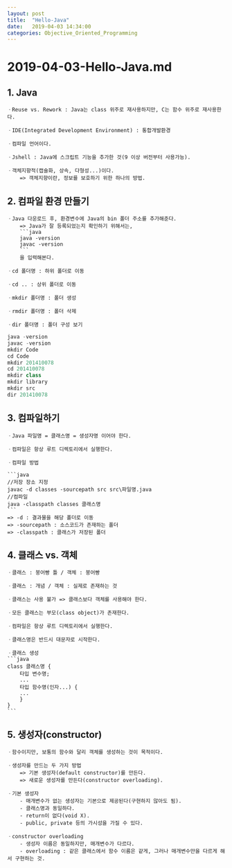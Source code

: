 ```yaml
---
layout: post
title:  "Hello-Java"
date:   2019-04-03 14:34:00
categories: Objective_Oriented_Programming
---
```


# 2019-04-03-Hello-Java.md

## 1. Java

	ㆍReuse vs. Rework : Java는 class 위주로 재사용하지만, C는 함수 위주로 재사용한다.

	ㆍIDE(Integrated Development Environment) : 통합개발환경

	ㆍ컴파일 언어이다.

	ㆍJshell : Java에 스크립트 기능을 추가한 것(9 이상 버전부터 사용가능).

	ㆍ객체지향적(캡슐화, 상속, 다형성...)이다.
		=> 객체지향이란, 정보를 보호하기 위한 하나의 방법.


## 2. 컴파일 환경 만들기

	ㆍJava 다운로드 후, 환경변수에 Java의 bin 폴더 주소를 추가해준다.
		=> Java가 잘 등록되었는지 확인하기 위해서는,
		```java
		java -version
		javac -version
		```	
		을 입력해본다.

	ㆍcd 폴더명 : 하위 폴더로 이동

	ㆍcd .. : 상위 폴더로 이동

	ㆍmkdir 폴더명 : 폴더 생성

	ㆍrmdir 폴더명 : 폴더 삭제

	ㆍdir 폴더명 : 폴더 구성 보기

```java
java -version
javac -version
mkdir Code
cd Code
mkdir 201410078
cd 201410078
mkdir class
mkdir library
mkdir src
dir 201410078
```

## 3. 컴파일하기

	ㆍJava 파일명 = 클래스명 = 생성자명 이어야 한다.

	ㆍ컴파일은 항상 루트 디렉토리에서 실행한다.

	ㆍ컴파일 방법

	```java
	//저장 장소 지정
	javac -d classes -sourcepath src src\파일명.java
	//컴파일
	java -classpath classes 클래스명
	```
	=> -d : 결과물을 해당 폴더로 이동
	=> -sourcepath : 소스코드가 존재하는 폴더
	=> -classpath : 클래스가 저장된 폴더


## 4. 클래스 vs. 객체

	ㆍ클래스 : 붕어빵 틀 / 객체 : 붕어빵

	ㆍ클래스 : 개념 / 객체 : 실제로 존재하는 것

	ㆍ클래스는 사용 불가 => 클래스보다 객체를 사용해야 한다.

	ㆍ모든 클래스는 부모(class object)가 존재한다.

	ㆍ컴파일은 항상 루트 디렉토리에서 실행한다.

	ㆍ클래스명은 반드시 대문자로 시작한다.

	ㆍ클래스 생성
	```java
	class 클래스명 {
		타입 변수명;
		...
		타입 함수명(인자...) {
		...
		}
	}
	```

## 5. 생성자(constructor)

	ㆍ함수이지만, 보통의 함수와 달리 객체를 생성하는 것이 목적이다.

	ㆍ생성자를 만드는 두 가지 방법
		=> 기본 생성자(default constructor)를 만든다.
		=> 새로운 생성자를 만든다(constructor overloading).

	ㆍ기본 생성자
		- 매개변수가 없는 생성자는 기본으로 제공된다(구현하지 않아도 됨).
		- 클래스명과 동일하다.
		- return이 없다(void X).
		- public, private 등의 가시성을 가질 수 있다.

	ㆍconstructor overloading
		- 생성자 이름은 동일하지만, 매개변수가 다르다.
		- overloading : 같은 클래스에서 함수 이름은 같게, 그러나 매개변수만을 다르게 해서 구현하는 것.




